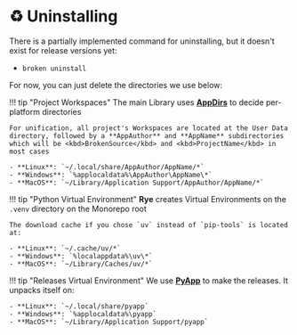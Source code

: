 # ♻️ Uninstalling

There is a partially implemented command for uninstalling, but it doesn't exist for release versions yet:
- `broken uninstall`

For now, you can just delete the directories we use below:

!!! tip "Project Workspaces"
    The main Library uses [**AppDirs**](https://pypi.org/project/appdirs) to decide per-platform directories

    For unification, all project's Workspaces are located at the User Data directory, followed by a **AppAuthor** and **AppName** subdirectories which will be <kbd>BrokenSource</kbd> and <kbd>ProjectName</kbd> in most cases

    - **Linux**: `~/.local/share/AppAuthor/AppName/*`
    - **Windows**: `%applocaldata%\AppAuthor\AppName\*`
    - **MacOS**: `~/Library/Application Support/AppAuthor/AppName/*`

!!! tip "Python Virtual Environment"
    **Rye** creates Virtual Environments on the `.venv` directory on the Monorepo root

    The download cache if you chose `uv` instead of `pip-tools` is located at:

    - **Linux**: `~/.cache/uv/*`
    - **Windows**: `%localappdata%\uv\*`
    - **MacOS**: `~/Library/Caches/uv/*`

!!! tip "Releases Virtual Environment"
    We use [**PyApp**](https://github.com/ofek/pyapp) to make the releases. It unpacks itself on:

    - **Linux**: `~/.local/share/pyapp`
    - **Windows**: `%applocaldata%\pyapp`
    - **MacOS**: `~/Library/Application Support/pyapp`
